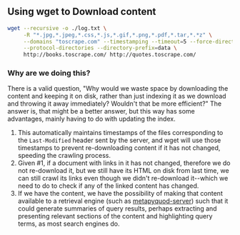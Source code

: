 
## Using wget to Download content

```sh
wget --recursive -o ./log.txt \
     -R "*.jpg,*.jpeg,*.css,*.js,*.gif,*.png,*.pdf,*.tar,*.*z" \
     --domains "toscrape.com" --timestamping --timeout=5 --force-directories \
     --protocol-directories --directory-prefix=data \
     http://books.toscrape.com/ http://quotes.toscrape.com/
```

### Why are we doing this?

There is a valid question, "Why would we waste space by downloading the content and keeping it on disk, rather than just indexing it as we download and throwing it away immediately? Wouldn't that be more efficient?" The answer is, that might be a better answer, but this way has some advantages, mainly having to do with updating the index.
1. This automatically maintains timestamps of the files corresponding to the `Last-Modified` header sent by the server, and wget will use those timestamps to prevent re-downloading content if it has not changed, speeding the crawling process.
2. Given #1, if a document with links in it has not changed, therefore we do not re-download it, but we still have its HTML on disk from last time, we can still crawl its links even though we didn't re-download it--which we need to do to check if any of the linked content has changed.
3. If we have the content, we have the possibility of making that content available to a retrieval engine (such as [metapyquod-server](https://github.com/sphtkr/MeTAPyquod/metapyquod-server)) such that it could generate summaries of query results, perhaps extracting and presenting relevant sections of the content and highlighting query terms, as most search engines do.
